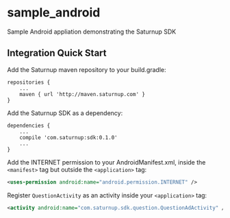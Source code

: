 # sample_android
Sample Android appliation demonstrating the Saturnup SDK

## Integration Quick Start

Add the Saturnup maven repository to your build.gradle:
```Gradle
repositories {
    ...
    maven { url 'http://maven.saturnup.com' }
}
```

Add the Saturnup SDK as a dependency:
```Gradle
dependencies {
    ...
    compile 'com.saturnup:sdk:0.1.0'
    ...
}
```

Add the INTERNET permission to your AndroidManifest.xml, inside the `<manifest>`
tag but outside the `<application>` tag:

```XML
<uses-permission android:name="android.permission.INTERNET" />
```

Register `QuestionActivity` as an activity inside your `<application>` tag:
```XML
<activity android:name="com.saturnup.sdk.question.QuestionAdActivity" />
```
